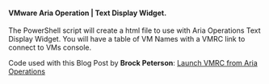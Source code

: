 #### VMware Aria Operation | Text Display Widget.
The PowerShell script will create a html file to use with Aria Operations Text Display Widget. You will have a table of VM Names with a VMRC link to connect to VMs console.  
  
Code used with this Blog Post by **Brock Peterson**: [Launch VMRC from Aria Operations](https://www.brockpeterson.com/post/launch-vmrc-from-aria-operations)  



